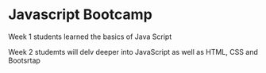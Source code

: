 # Javascript Bootcamp
Week 1
students learned the basics of Java Script

Week 2
 studemts will delv deeper into JavaScript as well as HTML, CSS and Bootsrtap